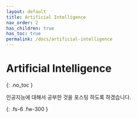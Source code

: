 ```yaml
---
layout: default
title: Artificial Intelligence
nav_order: 2
has_children: true
has_toc: true
permalink: /docs/artificial-intelligence
---
```


# Artificial Intelligence
{: .no_toc }

인공지능에 대해서 공부한 것을 포스팅 하도록 하겠습니다.

{: .fs-6 .fw-300 }
